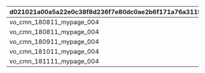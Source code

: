 |d021021a00a5a22e0c38f8d236f7e80dc0ae2b6f171a76a3119f13bc0deb02b3|067f03951935f47dcd652adc962427bfaaf84d7a094a114a9c62671ec4f766b7|7c9921c89ca451fb1add38e034a7f32417157d3b4f3539379644ffebc017977f|8dbba41a05b953d5a85e55a837e208744b4dd1ee53fe0fdd1073a39ba00f14ac|f758029161b9223cb08273296e49611e8a89b8e4bce68391475a5254bb8b31df|5f2240ae4cdc58f890574dc4ec5c8362bd6e1e8b0ba5f7ff321154d02de2e244|
| --- | --- | --- | --- | --- | --- |
|vo_cmn_180811_mypage_004|180701||||vo_cmn_180711_mypage_001|
|vo_cmn_180811_mypage_004|180801|||vo_cmn_180811_mypage_007|vo_cmn_180811_mypage_001|
|vo_cmn_180911_mypage_004|180901||||vo_cmn_180911_mypage_001|
|vo_cmn_181011_mypage_004|181001||||vo_cmn_181011_mypage_001|
|vo_cmn_181111_mypage_004|181101||||vo_cmn_181111_mypage_001|